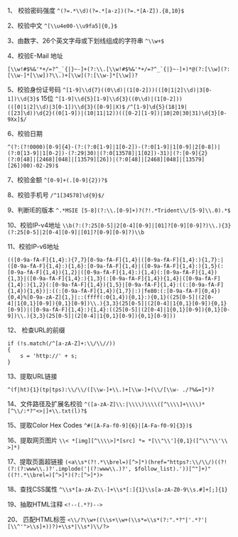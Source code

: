 1、 校验密码强度
  `^(?=.*\\d)(?=.*[a-z])(?=.*[A-Z]).{8,10}$`

2、校验中文
  `^[\\u4e00-\\u9fa5]{0,}$`

3、由数字、26个英文字母或下划线组成的字符串
  `^\\w+$`

4、校验E-Mail 地址
  ```
  [\\w!#$%&'*+/=?^_`{|}~-]+(?:\\.[\\w!#$%&'*+/=?^_`{|}~-]+)*@(?:[\\w](?:[\\w-]*[\\w])?\\.)+[\\w](?:[\\w-]*[\\w])?
  ```

5、校验身份证号码
  `^[1-9]\\d{7}((0\\d)|(1[0-2]))(([0|1|2]\\d)|3[0-1])\\d{3}$`   15位
  `^[1-9]\\d{5}[1-9]\\d{3}((0\\d)|(1[0-2]))(([0|1|2]\\d)|3[0-1])\\d{3}([0-9]|X)$`
  `/^[1-9]\d{5}(18|19|([23]\d))\d{2}((0[1-9])|(10|11|12))(([0-2][1-9])|10|20|30|31)\d{3}[0-9Xx]$/`

6、校验日期

  `^(?:(?!0000)[0-9]{4}-(?:(?:0[1-9]|1[0-2])-(?:0[1-9]|1[0-9]|2[0-8])|(?:0[13-9]|1[0-2])-(?:29|30)|(?:0[13578]|1[02])-31)|(?:[0-9]{2}(?:0[48]|[2468][048]|[13579][26])|(?:0[48]|[2468][048]|[13579][26])00)-02-29)$`

7、校验金额
  `^[0-9]+(.[0-9]{2})?$`

8、校验手机号
  `/^1[34578]\d{9}$/`

9、判断IE的版本
  `^.*MSIE [5-8](?:\\.[0-9]+)?(?!.*Trident\\/[5-9]\\.0).*$`

10、校验IP-v4地址
  `\\b(?:(?:25[0-5]|2[0-4][0-9]|[01]?[0-9][0-9]?)\\.){3}(?:25[0-5]|2[0-4][0-9]|[01]?[0-9][0-9]?)\\b`

11、校验IP-v6地址

  `(([0-9a-fA-F]{1,4}:){7,7}[0-9a-fA-F]{1,4}|([0-9a-fA-F]{1,4}:){1,7}:|([0-9a-fA-F]{1,4}:){1,6}:[0-9a-fA-F]{1,4}|([0-9a-fA-F]{1,4}:){1,5}(:[0-9a-fA-F]{1,4}){1,2}|([0-9a-fA-F]{1,4}:){1,4}(:[0-9a-fA-F]{1,4}){1,3}|([0-9a-fA-F]{1,4}:){1,3}(:[0-9a-fA-F]{1,4}){1,4}|([0-9a-fA-F]{1,4}:){1,2}(:[0-9a-fA-F]{1,4}){1,5}|[0-9a-fA-F]{1,4}:((:[0-9a-fA-F]{1,4}){1,6})|:((:[0-9a-fA-F]{1,4}){1,7}|:)|fe80:(:[0-9a-fA-F]{0,4}){0,4}%[0-9a-zA-Z]{1,}|::(ffff(:0{1,4}){0,1}:){0,1}((25[0-5]|(2[0-4]|1{0,1}[0-9]){0,1}[0-9])\\.){3,3}(25[0-5]|(2[0-4]|1{0,1}[0-9]){0,1}[0-9])|([0-9a-fA-F]{1,4}:){1,4}:((25[0-5]|(2[0-4]|1{0,1}[0-9]){0,1}[0-9])\\.){3,3}(25[0-5]|(2[0-4]|1{0,1}[0-9]){0,1}[0-9]))`

12、 检查URL的前缀
  ```
  if (!s.match(/^[a-zA-Z]+:\\/\\//))
  {
      s = 'http://' + s;
  }
  ```

13、提取URL链接
  ```
  ^(f|ht){1}(tp|tps):\\/\\/([\\w-]+\\.)+[\\w-]+(\\/[\\w- ./?%&=]*)?
  ```

14、文件路径及扩展名校验
  `^([a-zA-Z]\\:|\\\\)\\\\([^\\\\]+\\\\)*[^\\/:*?"<>|]+\\.txt(l)?$`

15、提取Color Hex Codes
  `^#([A-Fa-f0-9]{6}|[A-Fa-f0-9]{3})$`

16、提取网页图片
  `\\< *[img][^\\\\>]*[src] *= *[\\"\\']{0,1}([^\\"\\'\\ >]*)`


17、提取页面超链接
  `(<a\\s*(?!.*\\brel=)[^>]*)(href="https?:\\/\\/)((?!(?:(?:www\\.)?'.implode('|(?:www\\.)?', $follow_list).'))[^"]+)"((?!.*\\brel=)[^>]*)(?:[^>]*)>`

18、查找CSS属性
  `^\\s*[a-zA-Z\\-]+\\s*[:]{1}\\s[a-zA-Z0-9\\s.#]+[;]{1}`

19、抽取HTML注释
  `<!--(.*?)-->`

20、 匹配HTML标签
  `<\\/?\\w+((\\s+\\w+(\\s*=\\s*(?:".*?"|'.*?'|[\\^'">\\s]+))?)+\\s*|\\s*)\\/?>`
